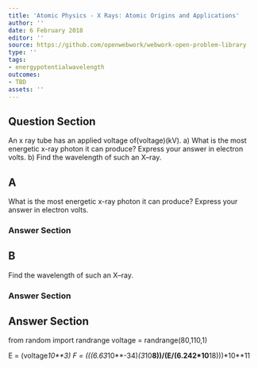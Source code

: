 ```yaml
---
title: 'Atomic Physics - X Rays: Atomic Origins and Applications'
author: ''
date: 6 February 2018
editor: ''
source: https://github.com/openwebwork/webwork-open-problem-library
type: ''
tags:
- energypotentialwavelength
outcomes:
- TBD
assets: ''
---
```


## Question Section 

 
An x ray tube has an applied voltage of(voltage)(kV).
a) What is the most energetic x-ray photon it can produce? Express your answer in electron volts.
b) Find the wavelength of such an X–ray.

## A
What is the most energetic x-ray photon it can produce? Express your answer in electron volts.
### Answer Section
## B
Find the wavelength of such an X–ray.
### Answer Section


## Answer Section

from random import randrange
voltage = randrange(80,110,1)

E = (voltage*10**3)
F = (((6.63*10**-34)*(3*10**8))/(E/(6.242*10**18)))*10**11